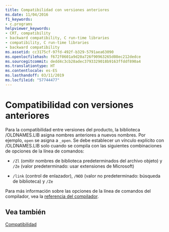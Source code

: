 ```yaml
---
title: Compatibilidad con versiones anteriores
ms.date: 11/04/2016
f1_keywords:
- c.programs
helpviewer_keywords:
- CRT, compatibility
- backward compatibility, C run-time libraries
- compatibility, C run-time libraries
- backward compatibility
ms.assetid: cc3175cf-97fd-492f-b329-5791aea63090
ms.openlocfilehash: f672f0601a9d20a726f90963265d08ec212dedce
ms.sourcegitcommit: dedd4c3cb28adec3793329018b9163ffddf890a4
ms.translationtype: HT
ms.contentlocale: es-ES
ms.lasthandoff: 03/11/2019
ms.locfileid: "57744477"
---
```

# <a name="backward-compatibility"></a>Compatibilidad con versiones anteriores

Para la compatibilidad entre versiones del producto, la biblioteca /OLDNAMES.LIB asigna nombres anteriores a nuevos nombres. Por ejemplo, `open` se asigna a `_open`. Se debe establecer un vínculo explícito con /OLDNAMES.LIB solo cuando se compila con las siguientes combinaciones de opciones de la línea de comandos:

- `/Zl` (omitir nombres de biblioteca predeterminados del archivo objeto) y `/Ze` (valor predeterminado: usar extensiones de Microsoft)

- `/link` (control de enlazador), `/NOD` (valor no predeterminado: búsqueda de biblioteca) y `/Ze`

Para más información sobre las opciones de la línea de comandos del compilador, vea la [referencia del compilador](../build/reference/compiler-options.md).

## <a name="see-also"></a>Vea también

[Compatibilidad](../c-runtime-library/compatibility.md)

